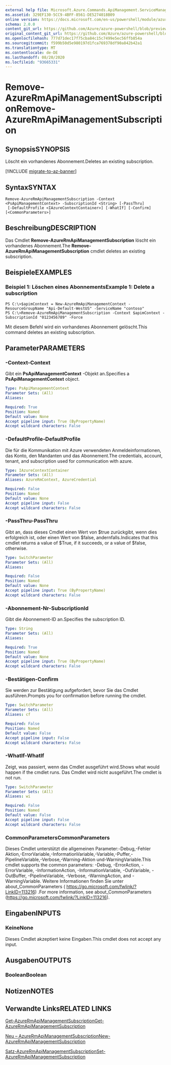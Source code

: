 ```yaml
---
external help file: Microsoft.Azure.Commands.ApiManagement.ServiceManagement.dll-Help.xml
ms.assetid: 329EF130-5CC9-4BFF-8561-DE5274018B09
online version: https://docs.microsoft.com/en-us/powershell/module/azurerm.apimanagement/remove-azurermapimanagementsubscription
schema: 2.0.0
content_git_url: https://github.com/Azure/azure-powershell/blob/preview/src/ResourceManager/ApiManagement/Commands.ApiManagement/help/Remove-AzureRmApiManagementSubscription.md
original_content_git_url: https://github.com/Azure/azure-powershell/blob/preview/src/ResourceManager/ApiManagement/Commands.ApiManagement/help/Remove-AzureRmApiManagementSubscription.md
ms.openlocfilehash: 777d71dec17f75cba84c15c7499e5ec56ffb854a
ms.sourcegitcommit: f599b50d5e980197d1fca769378df90a842b42a1
ms.translationtype: MT
ms.contentlocale: de-DE
ms.lasthandoff: 08/20/2020
ms.locfileid: "93665331"
---
```

# <span data-ttu-id="316e7-101">Remove-AzureRmApiManagementSubscription</span><span class="sxs-lookup"><span data-stu-id="316e7-101">Remove-AzureRmApiManagementSubscription</span></span>

## <span data-ttu-id="316e7-102">Synopsis</span><span class="sxs-lookup"><span data-stu-id="316e7-102">SYNOPSIS</span></span>
<span data-ttu-id="316e7-103">Löscht ein vorhandenes Abonnement.</span><span class="sxs-lookup"><span data-stu-id="316e7-103">Deletes an existing subscription.</span></span>

[!INCLUDE [migrate-to-az-banner](../../includes/migrate-to-az-banner.md)]

## <span data-ttu-id="316e7-104">Syntax</span><span class="sxs-lookup"><span data-stu-id="316e7-104">SYNTAX</span></span>

```
Remove-AzureRmApiManagementSubscription -Context <PsApiManagementContext> -SubscriptionId <String> [-PassThru]
 [-DefaultProfile <IAzureContextContainer>] [-WhatIf] [-Confirm] [<CommonParameters>]
```

## <span data-ttu-id="316e7-105">Beschreibung</span><span class="sxs-lookup"><span data-stu-id="316e7-105">DESCRIPTION</span></span>
<span data-ttu-id="316e7-106">Das Cmdlet **Remove-AzureRmApiManagementSubscription** löscht ein vorhandenes Abonnement.</span><span class="sxs-lookup"><span data-stu-id="316e7-106">The **Remove-AzureRmApiManagementSubscription** cmdlet deletes an existing subscription.</span></span>

## <span data-ttu-id="316e7-107">Beispiele</span><span class="sxs-lookup"><span data-stu-id="316e7-107">EXAMPLES</span></span>

### <span data-ttu-id="316e7-108">Beispiel 1: Löschen eines Abonnements</span><span class="sxs-lookup"><span data-stu-id="316e7-108">Example 1: Delete a subscription</span></span>
```
PS C:\>$apimContext = New-AzureRmApiManagementContext -ResourceGroupName "Api-Default-WestUS" -ServiceName "contoso"
PS C:\>Remove-AzureRmApiManagementSubscription -Context $apimContext -SubscriptionId "0123456789" -Force
```

<span data-ttu-id="316e7-109">Mit diesem Befehl wird ein vorhandenes Abonnement gelöscht.</span><span class="sxs-lookup"><span data-stu-id="316e7-109">This command deletes an existing subscription.</span></span>

## <span data-ttu-id="316e7-110">Parameter</span><span class="sxs-lookup"><span data-stu-id="316e7-110">PARAMETERS</span></span>

### <span data-ttu-id="316e7-111">-Context</span><span class="sxs-lookup"><span data-stu-id="316e7-111">-Context</span></span>
<span data-ttu-id="316e7-112">Gibt ein **PsApiManagementContext** -Objekt an.</span><span class="sxs-lookup"><span data-stu-id="316e7-112">Specifies a **PsApiManagementContext** object.</span></span>

```yaml
Type: PsApiManagementContext
Parameter Sets: (All)
Aliases: 

Required: True
Position: Named
Default value: None
Accept pipeline input: True (ByPropertyName)
Accept wildcard characters: False
```

### <span data-ttu-id="316e7-113">-DefaultProfile</span><span class="sxs-lookup"><span data-stu-id="316e7-113">-DefaultProfile</span></span>
<span data-ttu-id="316e7-114">Die für die Kommunikation mit Azure verwendeten Anmeldeinformationen, das Konto, den Mandanten und das Abonnement.</span><span class="sxs-lookup"><span data-stu-id="316e7-114">The credentials, account, tenant, and subscription used for communication with azure.</span></span>
 
```yaml
Type: IAzureContextContainer
Parameter Sets: (All)
Aliases: AzureRmContext, AzureCredential

Required: False
Position: Named
Default value: None
Accept pipeline input: False
Accept wildcard characters: False
```

### <span data-ttu-id="316e7-115">-PassThru</span><span class="sxs-lookup"><span data-stu-id="316e7-115">-PassThru</span></span>
<span data-ttu-id="316e7-116">Gibt an, dass dieses Cmdlet einen Wert von $true zurückgibt, wenn dies erfolgreich ist, oder einen Wert von $false, andernfalls.</span><span class="sxs-lookup"><span data-stu-id="316e7-116">Indicates that this cmdlet returns a value of $True, if it succeeds, or a value of $false, otherwise.</span></span>

```yaml
Type: SwitchParameter
Parameter Sets: (All)
Aliases: 

Required: False
Position: Named
Default value: None
Accept pipeline input: True (ByPropertyName)
Accept wildcard characters: False
```

### <span data-ttu-id="316e7-117">-Abonnement-Nr</span><span class="sxs-lookup"><span data-stu-id="316e7-117">-SubscriptionId</span></span>
<span data-ttu-id="316e7-118">Gibt die Abonnement-ID an.</span><span class="sxs-lookup"><span data-stu-id="316e7-118">Specifies the subscription ID.</span></span>

```yaml
Type: String
Parameter Sets: (All)
Aliases: 

Required: True
Position: Named
Default value: None
Accept pipeline input: True (ByPropertyName)
Accept wildcard characters: False
```

### <span data-ttu-id="316e7-119">-Bestätigen</span><span class="sxs-lookup"><span data-stu-id="316e7-119">-Confirm</span></span>
<span data-ttu-id="316e7-120">Sie werden zur Bestätigung aufgefordert, bevor Sie das Cmdlet ausführen.</span><span class="sxs-lookup"><span data-stu-id="316e7-120">Prompts you for confirmation before running the cmdlet.</span></span>

```yaml
Type: SwitchParameter
Parameter Sets: (All)
Aliases: cf

Required: False
Position: Named
Default value: False
Accept pipeline input: False
Accept wildcard characters: False
```

### <span data-ttu-id="316e7-121">-WhatIf</span><span class="sxs-lookup"><span data-stu-id="316e7-121">-WhatIf</span></span>
<span data-ttu-id="316e7-122">Zeigt, was passiert, wenn das Cmdlet ausgeführt wird.</span><span class="sxs-lookup"><span data-stu-id="316e7-122">Shows what would happen if the cmdlet runs.</span></span>
<span data-ttu-id="316e7-123">Das Cmdlet wird nicht ausgeführt.</span><span class="sxs-lookup"><span data-stu-id="316e7-123">The cmdlet is not run.</span></span>

```yaml
Type: SwitchParameter
Parameter Sets: (All)
Aliases: wi

Required: False
Position: Named
Default value: False
Accept pipeline input: False
Accept wildcard characters: False
```

### <span data-ttu-id="316e7-124">CommonParameters</span><span class="sxs-lookup"><span data-stu-id="316e7-124">CommonParameters</span></span>
<span data-ttu-id="316e7-125">Dieses Cmdlet unterstützt die allgemeinen Parameter:-Debug,-Fehler Aktion,-ErrorVariable,-InformationVariable,-Variable,-Puffer,-PipelineVariable,-Verbose,-Warning-Aktion und-WarningVariable.</span><span class="sxs-lookup"><span data-stu-id="316e7-125">This cmdlet supports the common parameters: -Debug, -ErrorAction, -ErrorVariable, -InformationAction, -InformationVariable, -OutVariable, -OutBuffer, -PipelineVariable, -Verbose, -WarningAction, and -WarningVariable.</span></span> <span data-ttu-id="316e7-126">Weitere Informationen finden Sie unter about_CommonParameters ( https://go.microsoft.com/fwlink/?LinkID=113216) .</span><span class="sxs-lookup"><span data-stu-id="316e7-126">For more information, see about_CommonParameters (https://go.microsoft.com/fwlink/?LinkID=113216).</span></span>

## <span data-ttu-id="316e7-127">Eingaben</span><span class="sxs-lookup"><span data-stu-id="316e7-127">INPUTS</span></span>

### <span data-ttu-id="316e7-128">Keine</span><span class="sxs-lookup"><span data-stu-id="316e7-128">None</span></span>
<span data-ttu-id="316e7-129">Dieses Cmdlet akzeptiert keine Eingaben.</span><span class="sxs-lookup"><span data-stu-id="316e7-129">This cmdlet does not accept any input.</span></span>

## <span data-ttu-id="316e7-130">Ausgaben</span><span class="sxs-lookup"><span data-stu-id="316e7-130">OUTPUTS</span></span>

### <span data-ttu-id="316e7-131">Boolean</span><span class="sxs-lookup"><span data-stu-id="316e7-131">Boolean</span></span>

## <span data-ttu-id="316e7-132">Notizen</span><span class="sxs-lookup"><span data-stu-id="316e7-132">NOTES</span></span>

## <span data-ttu-id="316e7-133">Verwandte Links</span><span class="sxs-lookup"><span data-stu-id="316e7-133">RELATED LINKS</span></span>

[<span data-ttu-id="316e7-134">Get-AzureRmApiManagementSubscription</span><span class="sxs-lookup"><span data-stu-id="316e7-134">Get-AzureRmApiManagementSubscription</span></span>](./Get-AzureRmApiManagementSubscription.md)

[<span data-ttu-id="316e7-135">Neu – AzureRmApiManagementSubscription</span><span class="sxs-lookup"><span data-stu-id="316e7-135">New-AzureRmApiManagementSubscription</span></span>](./New-AzureRmApiManagementSubscription.md)

[<span data-ttu-id="316e7-136">Satz-AzureRmApiManagementSubscription</span><span class="sxs-lookup"><span data-stu-id="316e7-136">Set-AzureRmApiManagementSubscription</span></span>](./Set-AzureRmApiManagementSubscription.md)



